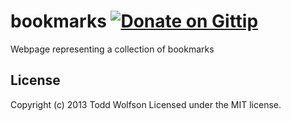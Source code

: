 # bookmarks [![Donate on Gittip](http://badgr.co/gittip/twolfson.png)](https://www.gittip.com/twolfson/)

Webpage representing a collection of bookmarks

## License
Copyright (c) 2013 Todd Wolfson
Licensed under the MIT license.
